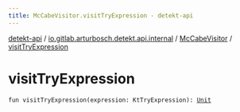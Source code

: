 ```yaml
---
title: McCabeVisitor.visitTryExpression - detekt-api
---
```


[detekt-api](../../index.html) / [io.gitlab.arturbosch.detekt.api.internal](../index.html) / [McCabeVisitor](index.html) / [visitTryExpression](./visit-try-expression.html)

# visitTryExpression

`fun visitTryExpression(expression: KtTryExpression): `[`Unit`](https://kotlinlang.org/api/latest/jvm/stdlib/kotlin/-unit/index.html)